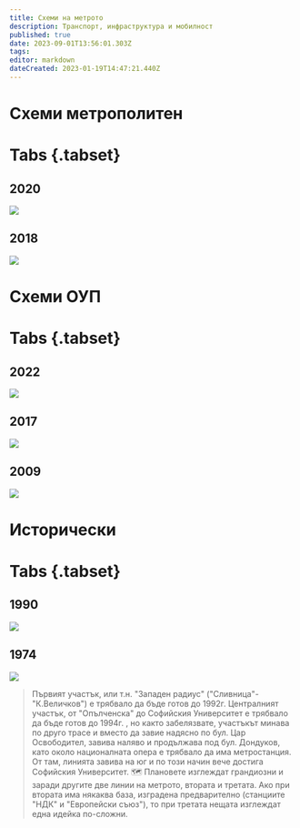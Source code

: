 ```yaml
---
title: Схеми на метрото
description: Транспорт, инфраструктура и мобилност
published: true
date: 2023-09-01T13:56:01.303Z
tags: 
editor: markdown
dateCreated: 2023-01-19T14:47:21.440Z
---
```


# Схеми метрополитен

# Tabs {.tabset}

## 2020
<img src="https://drive.google.com/uc?id=1lUzB-UcxQ8nLRA2tK6Lxg1hDjstO_43A"/>

## 2018
<img src="https://drive.google.com/uc?id=1cI-7_X66ZAt6EHn9wpUTsAFChpJRl3i4"/>

# Схеми ОУП

# Tabs {.tabset}


## 2022
<img src="https://drive.google.com/uc?id=1KgobjwOmf8ju87SCPBnPddE6U8FVoktn"/>

## 2017
<img src="https://drive.google.com/uc?id=1E4IEmYWv4UePxziQHF4uieDKVlV6lUts"/>

## 2009
<img src="https://drive.google.com/uc?id=1uAuvqQduitiJbMt3FY0LRQ6tcMdChLMu"/>


# Исторически

# Tabs {.tabset}


## 1990

<img src="https://drive.google.com/uc?id=1YnEmKH3XCcNSxi93FHAVKjlkiBQNDs7P"/>


## 1974
<img src="https://drive.google.com/uc?id=1-E__k6lBenA1j-dPnJgrCZbmmRTqR_aR"/>

> Първият участък, или т.н. "Западен радиус" ("Сливница"-"К.Величков") е трябвало да бъде готов до 1992г. Централният участък, от "Опълченска" до Софийския Университет е трябвало да бъде готов до 1994г. , но както забелязвате, участъкът минава по друго трасе и вместо да завие надясно по бул. Цар Освободител, завива наляво и продължава под бул. Дондуков, като около националната опера е трябвало да има метростанция. От там, линията завива на юг и по този начин вече достига Софийския Университет.
🗺️ Плановете изглеждат грандиозни и заради другите две линии на метрото, втората и третата. Ако при втората има някаква база, изградена предварително (станциите "НДК" и "Европейски съюз"), то при третата нещата изглеждат една идейка по-сложни. 
